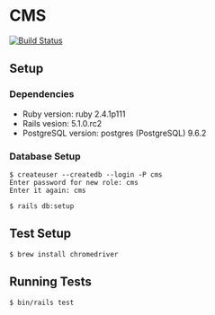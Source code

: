 # CMS

[![Build Status](https://travis-ci.org/parametertechnologies/cms.svg?branch=master)](https://travis-ci.org/parametertechnologies/cms)

## Setup

### Dependencies

  * Ruby version: ruby 2.4.1p111
  * Rails vesion: 5.1.0.rc2
  * PostgreSQL version: postgres (PostgreSQL) 9.6.2

### Database Setup

```
$ createuser --createdb --login -P cms
Enter password for new role: cms
Enter it again: cms

$ rails db:setup
```

## Test Setup
```
$ brew install chromedriver
```

## Running Tests
```
$ bin/rails test
```
